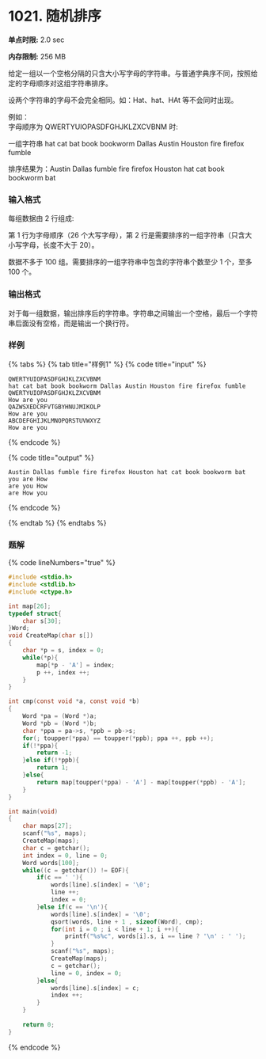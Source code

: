 # 1021. 随机排序

**单点时限:** 2.0 sec

**内存限制:** 256 MB

给定一组以一个空格分隔的只含大小写字母的字符串。与普通字典序不同，按照给定的字母顺序对这组字符串排序。

设两个字符串的字母不会完全相同。如：Hat、hat、HAt 等不会同时出现。

例如：\
字母顺序为 QWERTYUIOPASDFGHJKLZXCVBNM 时:

一组字符串 hat cat bat book bookworm Dallas Austin Houston fire firefox fumble

排序结果为：Austin Dallas fumble fire firefox Houston hat cat book bookworm bat

### 输入格式

每组数据由 2 行组成:

第 1 行为字母顺序（26 个大写字母），第 2 行是需要排序的一组字符串（只含大小写字母，长度不大于 20）。

数据不多于 100 组。需要排序的一组字符串中包含的字符串个数至少 1 个，至多 100 个。

### 输出格式

对于每一组数据，输出排序后的字符串。字符串之间输出一个空格，最后一个字符串后面没有空格，而是输出一个换行符。

### 样例

{% tabs %}
{% tab title="样例1" %}
{% code title="input" %}
```
QWERTYUIOPASDFGHJKLZXCVBNM
hat cat bat book bookworm Dallas Austin Houston fire firefox fumble
QWERTYUIOPASDFGHJKLZXCVBNM
How are you
QAZWSXEDCRFVTGBYHNUJMIKOLP
How are you
ABCDEFGHIJKLMNOPQRSTUVWXYZ
How are you
```
{% endcode %}

{% code title="output" %}
```
Austin Dallas fumble fire firefox Houston hat cat book bookworm bat
you are How
are you How
are How you
```
{% endcode %}


{% endtab %}
{% endtabs %}

### 题解

{% code lineNumbers="true" %}
```c
#include <stdio.h>
#include <stdlib.h>
#include <ctype.h>

int map[26];
typedef struct{
	char s[30];
}Word;
void CreateMap(char s[])
{
	char *p = s, index = 0;
	while(*p){
		map[*p - 'A'] = index;
		p ++, index ++;
	}
}

int cmp(const void *a, const void *b)
{
	Word *pa = (Word *)a;
	Word *pb = (Word *)b;
	char *ppa = pa->s, *ppb = pb->s; 
	for(; toupper(*ppa) == toupper(*ppb); ppa ++, ppb ++);
	if(!*ppa){
		return -1;
	}else if(!*ppb){
		return 1;
	}else{
		return map[toupper(*ppa) - 'A'] - map[toupper(*ppb) - 'A'];
	}
}

int main(void)
{
	char maps[27];
	scanf("%s", maps);
	CreateMap(maps);
	char c = getchar();
	int index = 0, line = 0;
	Word words[100];
	while((c = getchar()) != EOF){
		if(c == ' '){
			words[line].s[index] = '\0';
			line ++;
			index = 0;
		}else if(c == '\n'){
			words[line].s[index] = '\0';
			qsort(words, line + 1 , sizeof(Word), cmp);
			for(int i = 0 ; i < line + 1; i ++){
				printf("%s%c", words[i].s, i == line ? '\n' : ' ');
			}
			scanf("%s", maps);
			CreateMap(maps);
			c = getchar();
			line = 0, index = 0;
		}else{
			words[line].s[index] = c;
			index ++;			
		}
	}
	
	return 0;
}
```
{% endcode %}
